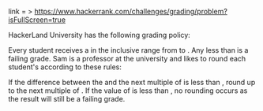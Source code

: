 link = > https://www.hackerrank.com/challenges/grading/problem?isFullScreen=true

HackerLand University has the following grading policy:

Every student receives a in the inclusive range from to .
Any less than is a failing grade.
Sam is a professor at the university and likes to round each student's according to these rules:

If the difference between the and the next multiple of is less than , round up to the next multiple of .
If the value of is less than , no rounding occurs as the result will still be a failing grade.

